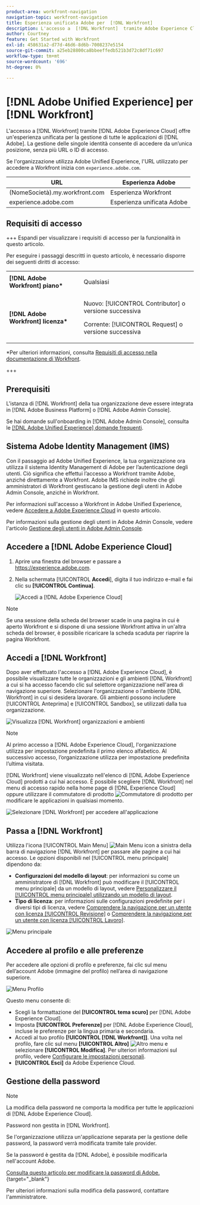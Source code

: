 ```yaml
---
product-area: workfront-navigation
navigation-topic: workfront-navigation
title: Esperienza unificata Adobe per  [!DNL Workfront]
description: L'accesso a  [!DNL Workfront]  tramite Adobe Experience Cloud offre un'esperienza unificata e senza soluzione di continuità per la gestione di tutte le applicazioni Adobe.
author: Courtney
feature: Get Started with Workfront
exl-id: 458631a2-d77d-46d6-8d6b-7008237e5154
source-git-commit: a25eb28800ca8bbeeffedb521b3d72c8df71c697
workflow-type: tm+mt
source-wordcount: '696'
ht-degree: 0%

---
```


# [!DNL Adobe Unified Experience] per [!DNL Workfront]

<!--Audited: 10/2024-->

L&#39;accesso a [!DNL Workfront] tramite [!DNL Adobe Experience Cloud] offre un&#39;esperienza unificata per la gestione di tutte le applicazioni di [!DNL Adobe]. La gestione delle singole identità consente di accedere da un’unica posizione, senza più URL o ID di accesso.

Se l&#39;organizzazione utilizza Adobe Unified Experience, l&#39;URL utilizzato per accedere a Workfront inizia con `experience.adobe.com`.

| URL | Esperienza Adobe |
|------------|------------|
| (NomeSocietà).my.workfront.com | Esperienza Workfront |
| experience.adobe.com | Esperienza unificata Adobe |

## Requisiti di accesso

+++ Espandi per visualizzare i requisiti di accesso per la funzionalità in questo articolo. 

Per eseguire i passaggi descritti in questo articolo, è necessario disporre dei seguenti diritti di accesso:

<table style="table-layout:auto"> 
 <col> 
 <col> 
 <tbody> 
  <tr> 
   <td role="rowheader"><strong>[!DNL Adobe Workfront] piano*</strong></td> 
   <td> <p>Qualsiasi</p> </td> 
  </tr> 
  <tr> 
   <td role="rowheader"><strong>[!DNL Adobe Workfront] licenza*</strong></td> 
   <td> <p>Nuovo: [!UICONTROL Contributor] o versione successiva</p> 
   <p>Corrente: [!UICONTROL Request] o versione successiva</p> </td> 
  </tr> 
 </tbody> 
</table>

*Per ulteriori informazioni, consulta [Requisiti di accesso nella documentazione di Workfront](/help/quicksilver/administration-and-setup/add-users/access-levels-and-object-permissions/access-level-requirements-in-documentation.md).

+++

## Prerequisiti

L&#39;istanza di [!DNL Workfront] della tua organizzazione deve essere integrata in [!DNL Adobe Business Platform] o [!DNL Adobe Admin Console].

Se hai domande sull&#39;onboarding in [!DNL Adobe Admin Console], consulta le [[!DNL Adobe Unified Experience] domande frequenti](/help/quicksilver/workfront-basics/navigate-workfront/workfront-navigation/unified-experience-faq.md/).

## Sistema Adobe Identity Management (IMS)

Con il passaggio ad Adobe Unified Experience, la tua organizzazione ora utilizza il sistema Identity Management di Adobe per l’autenticazione degli utenti. Ciò significa che effettui l’accesso a Workfront tramite Adobe, anziché direttamente a Workfront. Adobe IMS richiede inoltre che gli amministratori di Workfront gestiscano la gestione degli utenti in Adobe Admin Console, anziché in Workfront.

Per informazioni sull&#39;accesso a Workfront in Adobe Unified Experience, vedere [Accedere a Adobe Experience Cloud](#log-in-to-adobe-experience-cloud) in questo articolo.

Per informazioni sulla gestione degli utenti in Adobe Admin Console, vedere l&#39;articolo [Gestione degli utenti in Adobe Admin Console](/help/quicksilver/administration-and-setup/add-users/create-and-manage-users/admin-console.md).

## Accedere a [!DNL Adobe Experience Cloud]

1. Aprire una finestra del browser e passare a <https://experience.adobe.com>.
1. Nella schermata [!UICONTROL **Accedi**], digita il tuo indirizzo e-mail e fai clic su **[!UICONTROL Continua]**.

   ![Accedi a [!DNL Adobe Experience Cloud]](assets/aec-login-page.png)

>[!NOTE]
>
>Se una sessione della scheda del browser scade in una pagina in cui è aperto Workfront e si dispone di una sessione Workfront attiva in un&#39;altra scheda del browser, è possibile ricaricare la scheda scaduta per riaprire la pagina Workfront.

## Accedi a [!DNL Workfront]

Dopo aver effettuato l&#39;accesso a [!DNL Adobe Experience Cloud], è possibile visualizzare tutte le organizzazioni e gli ambienti [!DNL Workfront] a cui si ha accesso facendo clic sul selettore organizzazione nell&#39;area di navigazione superiore. Selezionare l&#39;organizzazione o l&#39;ambiente [!DNL Workfront] in cui si desidera lavorare. Gli ambienti possono includere [!UICONTROL Anteprima] e [!UICONTROL Sandbox], se utilizzati dalla tua organizzazione.

![Visualizza [!DNL Workfront] organizzazioni e ambienti](assets/aec-view-all-orgs.png)

>[!NOTE]
>
>Al primo accesso a [!DNL Adobe Experience Cloud], l&#39;organizzazione utilizza per impostazione predefinita il primo elenco alfabetico. Al successivo accesso, l’organizzazione utilizza per impostazione predefinita l’ultima visitata.

[!DNL Workfront] viene visualizzato nell&#39;elenco di [!DNL Adobe Experience Cloud] prodotti a cui hai accesso. È possibile scegliere [!DNL Workfront] nel menu di accesso rapido nella home page di [!DNL Experience Cloud] oppure utilizzare il commutatore di prodotto ![Commutatore di prodotto](assets/main-menu-icon.png) per modificare le applicazioni in qualsiasi momento.

![Selezionare [!DNL Workfront] per accedere all&#39;applicazione](assets/aec-product-switcher.png)

## Passa a [!DNL Workfront]

Utilizza l&#39;icona [!UICONTROL Main Menu] ![Main Menu icon](assets/main-menu-icon-left-nav.png) a sinistra della barra di navigazione [!DNL Workfront] per passare alle pagine a cui hai accesso. Le opzioni disponibili nel [!UICONTROL menu principale] dipendono da:

* **Configurazioni del modello di layout**: per informazioni su come un amministratore di [!DNL Workfront] può modificare il [!UICONTROL menu principale] da un modello di layout, vedere [Personalizzare il [!UICONTROL menu principale] utilizzando un modello di layout](/help/quicksilver/administration-and-setup/customize-workfront/use-layout-templates/customize-main-menu.md).
* **Tipo di licenza**: per informazioni sulle configurazioni predefinite per i diversi tipi di licenza, vedere [Comprendere la navigazione per un utente con licenza [!UICONTROL Revisione]](/help/quicksilver/workfront-basics/navigate-workfront/workfront-navigation/reviewer-global-navigation-bar.md) o [Comprendere la navigazione per un utente con licenza [!UICONTROL Lavoro]](/help/quicksilver/workfront-basics/navigate-workfront/workfront-navigation/worker-global-navigation-bar.md).

![Menu principale](assets/main-menu-options-left-nav.png)

## Accedere al profilo e alle preferenze

Per accedere alle opzioni di profilo e preferenze, fai clic sul menu dell’account Adobe (immagine del profilo) nell’area di navigazione superiore.

![Menu Profilo](assets/aec-profile-picture-menu.png)

Questo menu consente di:

* Scegli la formattazione del **[!UICONTROL tema scuro]** per [!DNL Adobe Experience Cloud].
* Imposta **[!UICONTROL Preferenze]** per [!DNL Adobe Experience Cloud], incluse le preferenze per la lingua primaria e secondaria.
* Accedi al tuo profilo **[!UICONTROL [!DNL Workfront]]**. Una volta nel profilo, fare clic sul menu **[!UICONTROL Altro]** ![Altro menu](assets/more-icon.png) e selezionare **[!UICONTROL Modifica]**. Per ulteriori informazioni sul profilo, vedere [Configurare le impostazioni personali](/help/quicksilver/workfront-basics/manage-your-account-and-profile/configuring-your-user-profile/configure-my-settings.md).
* **[!UICONTROL Esci]** da Adobe Experience Cloud.

## Gestione della password

>[!NOTE]
>
>La modifica della password ne comporta la modifica per tutte le applicazioni di [!DNL Adobe Experience Cloud].

Password non gestita in [!DNL Workfront].

Se l&#39;organizzazione utilizza un&#39;applicazione separata per la gestione delle password, la password verrà modificata tramite tale provider.

Se la password è gestita da [!DNL Adobe], è possibile modificarla nell&#39;account Adobe.

[Consulta questo articolo per modificare la password di Adobe.](https://helpx.adobe.com/it/manage-account/using/change-or-reset-password.html){target="_blank"}

Per ulteriori informazioni sulla modifica della password, contattare l&#39;amministratore.


